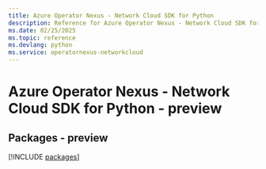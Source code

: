 ```yaml
---
title: Azure Operator Nexus - Network Cloud SDK for Python
description: Reference for Azure Operator Nexus - Network Cloud SDK for Python
ms.date: 02/25/2025
ms.topic: reference
ms.devlang: python
ms.service: operatornexus-networkcloud
---
```

# Azure Operator Nexus - Network Cloud SDK for Python - preview
## Packages - preview
[!INCLUDE [packages](operator-nexus---network-cloud-index.md)]